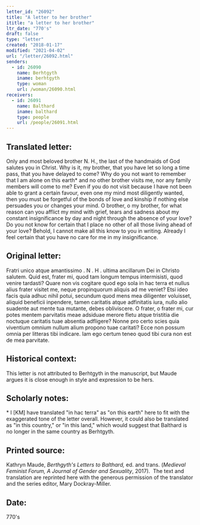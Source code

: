 ```yaml
---
letter_id: "26092"
title: "A letter to her brother"
ititle: "a letter to her brother"
ltr_date: "770's"
draft: false
type: "letter"
created: "2018-01-17"
modified: "2021-04-02"
url: "/letter/26092.html"
senders:
  - id: 26090
    name: Berhtgyth
    iname: berhtgyth
    type: woman
    url: /woman/26090.html
receivers:
  - id: 26091
    name: Balthard
    iname: balthard
    type: people
    url: /people/26091.html
---
```

<h2> Translated letter:</h2><p>Only and most beloved brother N. H., the last of the handmaids of God salutes you in Christ. Why is it, my brother, that you have let so long a time pass, that you have delayed to come? Why do you not want to remember that I am alone on this earth* and no other brother visits me, nor any family members will come to me? Even if you do not visit because I have not been able to grant a certain favour, even one my mind most diligently wanted, then you must be forgetful of the bonds of love and kinship if nothing else persuades you or changes your mind. O brother, o my brother, for what reason can you afflict my mind with grief, tears and sadness about my constant insignificance by day and night through the absence of your love? Do you not know for certain that I place no other of all those living ahead of your love? Behold, I cannot make all this know to you in writing. Already I feel certain that you have no care for me in my insignificance.</p><h2 class="mt-4"> Original letter:</h2><p>Fratri unico atque amantissimo . N . H . ultima ancillarum Dei in Christo salutem. Quid est, frater mi, quod tam longum tempus intermisisti, quod venire tardasti? Quare non vis cogitare quod ego sola in hac terra et nullus alius frater visitet me, neque propinquorum aliquis ad me veniet? Etsi ideo facis quia adhuc nihil potui, secundum quod mens mea diligenter voluisset, aliquid beneficii inpendere, tamen caritatis atque adfinitatis iura, nullo alio suadente aut mente tua mutante, debes obliviscere. O frater, o frater mi, cur potes mentem parvitatis meae adsiduae merore fletu atque tristitia die noctuque caritatis tuae absentia adfligere? Nonne pro certo scies quia viventium omnium nullum alium propono tuae caritati? Ecce non possum omnia per litteras tibi indicare. Iam ego certum teneo quod tibi cura non est de mea parvitate.</p><h2 class="mt-4"> Historical context:</h2><p>This letter is not attributed to Berhtgyth in the manuscript, but Maude argues it is close enough in style and expression to be hers.</p><h2 class="mt-4"> Scholarly notes:</h2><p>* I [KM] have translated "in hac terra" as "on this earth" here to fit with the exaggerated tone of the letter overall. However, it could also be translated as "in this country," or "in this land," which would suggest that Balthard is no longer in the same country as Berhtgyth.&nbsp;</p><p></p><h2 class="mt-4"> Printed source:</h2><p>Kathryn Maude, <em>Berthgyth's Letters to Balthard,</em> ed. and trans. (<em>Medieval Feminist Forum, A Journal of Gender and Sexuality</em>, 2017).&nbsp; The text and translation are reprinted here with the generous permission of the translator and the series editor, Mary Dockray-Miller.</p><h2 class="mt-4"> Date:</h2>770's
